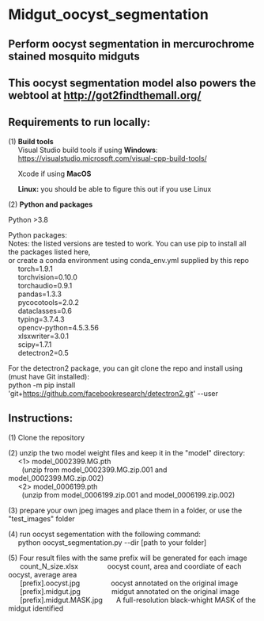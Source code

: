 # Midgut_oocyst_segmentation
## Perform oocyst segmentation in mercurochrome stained mosquito midguts
## This oocyst segmentation model also powers the webtool at http://got2findthemall.org/

## Requirements to run locally:

(1) <strong>Build tools</strong>  
&nbsp;&nbsp;&nbsp;&nbsp;&nbsp;Visual Studio build tools if using <strong>Windows</strong>:  
&nbsp;&nbsp;&nbsp;&nbsp;&nbsp;https://visualstudio.microsoft.com/visual-cpp-build-tools/

&nbsp;&nbsp;&nbsp;&nbsp;&nbsp;Xcode if using <strong>MacOS</strong>  

&nbsp;&nbsp;&nbsp;&nbsp;&nbsp;<strong>Linux:</strong> you should be able to figure this out if you use Linux  

(2) <strong>Python and packages</strong>
  
Python >3.8  

Python packages:  
Notes: the listed versions are tested to work. You can use pip to install all the packages listed here,  
or create a conda environment using conda_env.yml supplied by this repo  
&nbsp;&nbsp;&nbsp;&nbsp; torch=1.9.1  
&nbsp;&nbsp;&nbsp;&nbsp;  torchvision=0.10.0  
&nbsp;&nbsp;&nbsp;&nbsp;  torchaudio=0.9.1  
&nbsp;&nbsp;&nbsp;&nbsp;  pandas=1.3.3  
&nbsp;&nbsp;&nbsp;&nbsp;  pycocotools=2.0.2   
&nbsp;&nbsp;&nbsp;&nbsp;  dataclasses=0.6  
&nbsp;&nbsp;&nbsp;&nbsp;  typing=3.7.4.3  
&nbsp;&nbsp;&nbsp;&nbsp;  opencv-python=4.5.3.56  
&nbsp;&nbsp;&nbsp;&nbsp; xlsxwriter=3.0.1  
&nbsp;&nbsp;&nbsp;&nbsp; scipy=1.7.1  
&nbsp;&nbsp;&nbsp;&nbsp; detectron2=0.5  

For the detectron2 package, you can git clone the repo and install using (must have Git installed):  
python -m pip install 'git+https://github.com/facebookresearch/detectron2.git' --user





## Instructions:  
(1) Clone the repository  

(2) unzip the two model weight files and keep it in the "model" directory:     
&nbsp;&nbsp;&nbsp;&nbsp; <1> model_0002399.MG.pth  
&nbsp;&nbsp;&nbsp;&nbsp;&nbsp;&nbsp; (unzip from model_0002399.MG.zip.001 and model_0002399.MG.zip.002)  
&nbsp;&nbsp;&nbsp;&nbsp; <2> model_0006199.pth  
&nbsp;&nbsp;&nbsp;&nbsp;&nbsp;&nbsp; (unzip from model_0006199.zip.001 and model_0006199.zip.002)  

(3) prepare your own jpeg images and place them in a folder, or use the "test_images" folder    

(4) run oocyst segementation with the following command:  
&nbsp;&nbsp;&nbsp;&nbsp;  python oocyst_segmentation.py --dir [path to your folder]  

(5) Four result files with the same prefix will be generated for each image  
  &nbsp;&nbsp; &nbsp;&nbsp;   count_N_size.xlsx     &nbsp;&nbsp;&nbsp;&nbsp; &nbsp;&nbsp;   &nbsp;&nbsp; &nbsp;&nbsp;  oocyst count, area and coordiate of each oocyst, average area  
 &nbsp;&nbsp;  &nbsp;&nbsp;   [prefix].oocyst.jpg   &nbsp;&nbsp; &nbsp;&nbsp; &nbsp;&nbsp;   &nbsp;&nbsp; &nbsp;&nbsp; oocyst annotated on the original image   
 &nbsp;&nbsp;  &nbsp;&nbsp;   [prefix].midgut.jpg    &nbsp;&nbsp;  &nbsp;&nbsp; &nbsp;&nbsp; &nbsp;&nbsp; &nbsp;&nbsp; midgut annotated on the original image  
  &nbsp;&nbsp; &nbsp;&nbsp;   [prefix].midgut.MASK.jpg  &nbsp;&nbsp; &nbsp;&nbsp;   A full-resolution black-whight MASK of the midgut identified  


